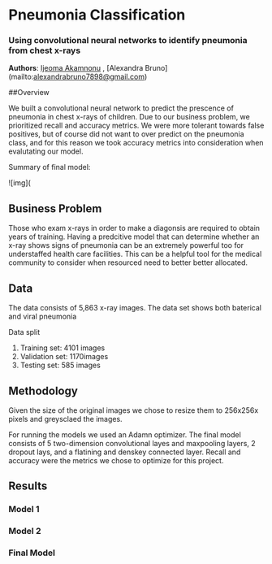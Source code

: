 # Pneumonia Classification

### Using convolutional neural networks to identify pneumonia from chest x-rays

**Authors**: [Ijeoma Akamnonu](mailto:inakamno@buffalo.edu) , [Alexandra Bruno] (mailto:alexandrabruno7898@gmail.com)

##Overview 

We built a convolutional neural network to predict the prescence of pneumonia in chest x-rays of children. Due to our business problem, we prioritized recall and accuracy metrics. We were more tolerant towards false positives, but of course did not want to over predict on the pneumonia class, and for this reason we took accuracy metrics into consideration when evalutating our model.

Summary of final model: 

![img](

## Business Problem

Those who exam x-rays in order to make a diagonsis are required to obtain years of training. Having a predcitive model that can determine whether an x-ray shows signs of pneumonia can be an extremely powerful too for understaffed health care facilities. This can be a helpful tool for the medical community to consider when resourced need to better better allocated. 

## Data 

The data consists of 5,863 x-ray images. The data set shows both baterical and viral pneumonia 

Data split

1. Training set: 4101 images 
2. Validation set: 1170images 
3. Testing set: 585 images

## Methodology 

Given the size of the original images we chose to resize them to 256x256x pixels and greysclaed the images. 

For running the models we used an Adamn optimizer. The final model consists of 5 two-dimension convolutional layes and maxpooling layers, 2 dropout lays, and a flatining and denskey connected layer. Recall and accuracy were the metrics we chose to optimize for this project. 

## Results

### Model 1 

### Model 2

### Final Model 

